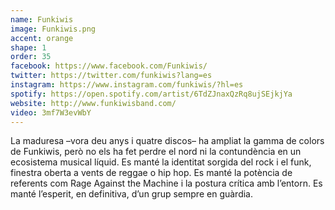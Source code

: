 ```yaml
---
name: Funkiwis
image: Funkiwis.png
accent: orange
shape: 1
order: 35
facebook: https://www.facebook.com/Funkiwis/
twitter: https://twitter.com/funkiwis?lang=es
instagram: https://www.instagram.com/funkiwis/?hl=es
spotify: https://open.spotify.com/artist/6TdZJnaxQzRq8ujSEjkjYa
website: http://www.funkiwisband.com/
video: 3mf7W3evWbY
---
```


La maduresa –vora deu anys i quatre discos– ha ampliat la gamma de colors de Funkiwis, però no els ha fet perdre el nord ni la contundència en un ecosistema musical líquid. Es manté la identitat sorgida del rock i el funk, finestra oberta a vents de reggae o hip hop. Es manté la potència de referents com Rage Against the Machine i la postura crítica amb l’entorn. Es manté l’esperit, en definitiva, d’un grup sempre en guàrdia.
